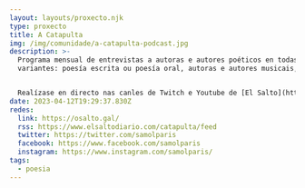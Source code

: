 ```yaml
---
layout: layouts/proxecto.njk
type: proxecto
title: A Catapulta
img: /img/comunidade/a-catapulta-podcast.jpg
description: >-
  Programa mensual de entrevistas a autoras e autores poéticos en todas as súas
  variantes: poesía escrita ou poesía oral, autoras e autores musicais, etc.


  Realízase en directo nas canles de Twitch e Youtube de [El Salto](https://osalto.gal/).
date: 2023-04-12T19:29:37.830Z
redes:
  link: https://osalto.gal/
  rss: https://www.elsaltodiario.com/catapulta/feed
  twitter: https://twitter.com/samolparis
  facebook: https://www.facebook.com/samolparis
  instagram: https://www.instagram.com/samolparis/
tags:
  - poesia
---
```


